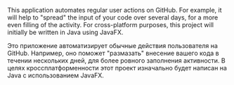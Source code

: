 This application automates regular user actions on GitHub.
For example, it will help to "spread" the input of your code over several days, for a more even filling of the activity.
For cross-platform purposes, this project will initially be written in Java using JavaFX.

Это приложение автоматизирует обычные действия пользователя на GitHub.
Например, оно поможет "размазать" внесение вашего кода в течении нескольких дней, для более ровного заполнения активности.
В целях кроссплатформенности этот проект изначально будет написан на Java с использованием JavaFX.
